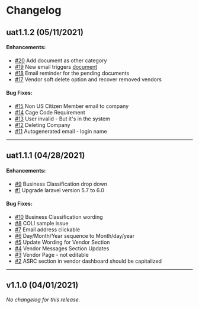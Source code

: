# Changelog

## uat1.1.2 (05/11/2021)

#### Enhancements:

- [#20](https://docs.zoho.com/sheet/open/ahzhoa0c2fa8f734248abbf1b16d11ae9c5d0?sheet=Sheet1&range=B21) Add document as other category
- [#19](https://docs.zoho.com/sheet/open/ahzhoa0c2fa8f734248abbf1b16d11ae9c5d0?sheet=Sheet1&range=B20) New email triggers [document](https://docs.zoho.com/ws/project/file/1nvs6a8815f1fc0ca4b86b05e47405b222462)
- [#18](https://docs.zoho.com/sheet/open/ahzhoa0c2fa8f734248abbf1b16d11ae9c5d0?sheet=Sheet1&range=B19) Email reminder for the pending documents
- [#17](https://docs.zoho.com/sheet/open/ahzhoa0c2fa8f734248abbf1b16d11ae9c5d0?sheet=Sheet1&range=B18) Vendor soft delete option and recover removed vendors

#### Bug Fixes:

- [#15](https://docs.zoho.com/sheet/open/ahzhoa0c2fa8f734248abbf1b16d11ae9c5d0?sheet=Sheet1&range=B16) Non US Citizen Member email to company
- [#14](https://docs.zoho.com/sheet/open/ahzhoa0c2fa8f734248abbf1b16d11ae9c5d0?sheet=Sheet1&range=B15) Cage Code Requirement
- [#13](https://projects.zoho.com/portal/simform#buginfo/688906000015089443/688906000029866881) User invalid - But it's in the system
- [#12](https://projects.zoho.com/portal/simform#buginfo/688906000015089443/688906000029866722) Deleting Company
- [#11](https://projects.zoho.com/portal/simform#buginfo/688906000015089443/688906000029776901) Autogenerated email - login name

---

## uat1.1.1 (04/28/2021)

#### Enhancements:

- [#9](https://projects.zoho.com/portal/simform#buginfo/688906000015089443/688906000029519408) Business Classification drop down
- [#1](#) Upgrade laravel version 5.7 to 6.0

#### Bug Fixes:

- [#10](https://projects.zoho.com/portal/simform#buginfo/688906000015089443/688906000029519377) Business Classification wording
- [#8](https://projects.zoho.com/portal/simform#buginfo/688906000015089443/688906000029519453) COLI sample issue
- [#7](https://projects.zoho.com/portal/simform#buginfo/688906000015089443/688906000029519476) Email address clickable
- [#6](https://projects.zoho.com/portal/simform#buginfo/688906000015089443/688906000029519493) Day/Month/Year sequence to Month/day/year
- [#5](https://projects.zoho.com/portal/simform#buginfo/688906000015089443/688906000029519510) Update Wording for Vendor Section
- [#4](https://projects.zoho.com/portal/simform#buginfo/688906000015089443/688906000029519527) Vendor Messages Section Updates
- [#3](https://projects.zoho.com/portal/simform#buginfo/688906000015089443/688906000029609049) Vendor Page - not editable
- [#2](https://projects.zoho.com/portal/simform#buginfo/688906000015089443/688906000029609127) ASRC section in vendor dashboard should be capitalized

---

## v1.1.0 (04/01/2021)
*No changelog for this release.*

